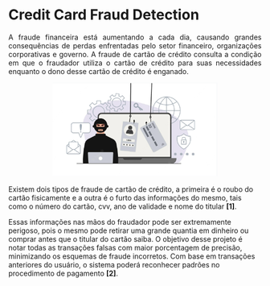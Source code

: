 # Credit Card Fraud Detection

<p align="justify">
A fraude financeira está aumentando a cada dia, causando grandes consequências de perdas enfrentadas pelo setor financeiro, organizações corporativas e governo. A fraude de cartão de crédito consulta a condição em que o fraudador utiliza o cartão de crédito para suas necessidades enquanto o dono desse cartão de crédito é enganado.</p>

<center>
<img alt="Colaboratory logo" width="65%" src="https://github.com/marcelomonier/CreditCardFraudDetection/blob/main/imgs/img1.png?raw=true">
</center>

<p align="justify">


Existem dois tipos de fraude de cartão de crédito, a primeira é o roubo do cartão fisicamente e a outra é o furto das informações do mesmo, tais como o número do cartão, cvv, ano de validade e nome do titular <b>[1]</b>.

Essas informações nas mãos do fraudador pode ser extremamente perigoso, pois o mesmo pode retirar uma grande quantia em dinheiro ou comprar antes que o titular do cartão saiba. O objetivo desse projeto é notar todas as transações falsas com maior porcentagem de precisão, minimizando os esquemas de fraude incorretos. Com base em transações anteriores do usuário, o sistema poderá reconhecer padrões no procedimento de pagamento <b>[2]</b>.
